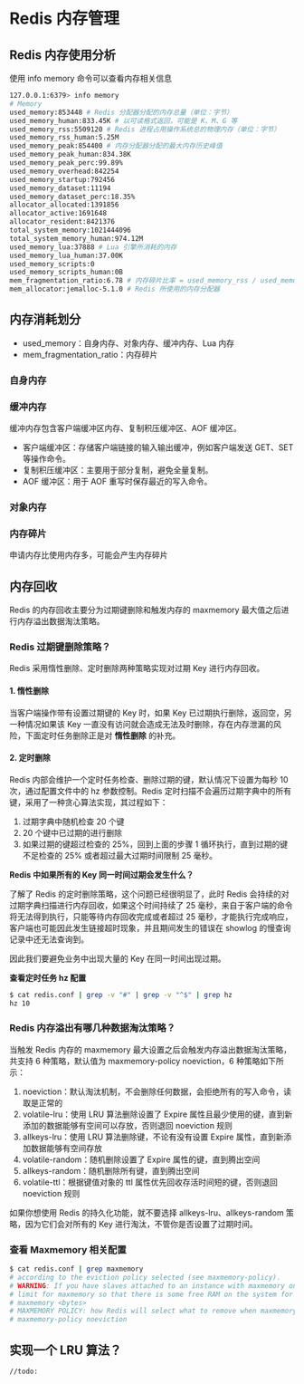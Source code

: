 # Redis 内存管理


## Redis 内存使用分析

使用 info memory 命令可以查看内存相关信息

```sh
127.0.0.1:6379> info memory
# Memory
used_memory:853448 # Redis 分配器分配的内存总量（单位：字节）
used_memory_human:833.45K # 以可读格式返回，可能是 K、M、G 等
used_memory_rss:5509120 # Redis 进程占用操作系统总的物理内存（单位：字节）
used_memory_rss_human:5.25M
used_memory_peak:854400 # 内存分配器分配的最大内存历史峰值
used_memory_peak_human:834.38K
used_memory_peak_perc:99.89%
used_memory_overhead:842254
used_memory_startup:792456
used_memory_dataset:11194
used_memory_dataset_perc:18.35%
allocator_allocated:1391856
allocator_active:1691648
allocator_resident:8421376
total_system_memory:1021444096
total_system_memory_human:974.12M
used_memory_lua:37888 # Lua 引擎所消耗的内存
used_memory_lua_human:37.00K
used_memory_scripts:0
used_memory_scripts_human:0B
mem_fragmentation_ratio:6.78 # 内存碎片比率 = used_memory_rss / used_memory
mem_allocator:jemalloc-5.1.0 # Redis 所使用的内存分配器
```

## 内存消耗划分

* used_memory：自身内存、对象内存、缓冲内存、Lua 内存
* mem_fragmentation_ratio：内存碎片

### 自身内存

### 缓冲内存

缓冲内存包含客户端缓冲区内存、复制积压缓冲区、AOF 缓冲区。

* 客户端缓冲区：存储客户端链接的输入输出缓冲，例如客户端发送 GET、SET 等操作命令。
* 复制积压缓冲区：主要用于部分复制，避免全量复制。
* AOF 缓冲区：用于 AOF 重写时保存最近的写入命令。

### 对象内存

### 内存碎片

申请内存比使用内存多，可能会产生内存碎片

## 内存回收

Redis 的内存回收主要分为过期键删除和触发内存的 maxmemory 最大值之后进行内存溢出数据淘汰策略。

### Redis 过期键删除策略？

Redis 采用惰性删除、定时删除两种策略实现对过期 Key 进行内存回收。

#### 1. 惰性删除

当客户端操作带有设置过期键的 Key 时，如果 Key 已过期执行删除，返回空，另一种情况如果该 Key 一直没有访问就会造成无法及时删除，存在内存泄漏的风险，下面定时任务删除正是对 **惰性删除** 的补充。

#### 2. 定时删除

Redis 内部会维护一个定时任务检查、删除过期的键，默认情况下设置为每秒 10 次，通过配置文件中的 hz 参数控制。Redis 定时扫描不会遍历过期字典中的所有键，采用了一种贪心算法实现，其过程如下：

1. 过期字典中随机检查 20 个键
2. 20 个键中已过期的进行删除
3. 如果过期的键超过检查的 25%，回到上面的步骤 1 循环执行，直到过期的键不足检查的 25% 或者超过最大过期时间限制 25 毫秒。

**Redis 中如果所有的 Key 同一时间过期会发生什么？**

了解了 Redis 的定时删除策略，这个问题已经很明显了，此时 Redis 会持续的对过期字典扫描进行内存回收，如果这个时间持续了 25 毫秒，来自于客户端的命令将无法得到执行，只能等待内存回收完成或者超过 25 毫秒，才能执行完成响应，客户端也可能因此发生链接超时现象，并且期间发生的错误在 showlog 的慢查询记录中还无法查询到。

因此我们要避免业务中出现大量的 Key 在同一时间出现过期。

**查看定时任务 hz 配置**
```sh
$ cat redis.conf | grep -v "#" | grep -v "^$" | grep hz
hz 10
```

### Redis 内存溢出有哪几种数据淘汰策略？

当触发 Redis 内存的 maxmemory 最大设置之后会触发内存溢出数据淘汰策略，共支持 6 种策略，默认值为 maxmemory-policy noeviction，6 种策略如下所示：

1. noeviction：默认淘汰机制，不会删除任何数据，会拒绝所有的写入命令，读取是正常的
2. volatile-lru：使用 LRU 算法删除设置了 Expire 属性且最少使用的键，直到新添加的数据能够有空间可以存放，否则退回 noeviction 规则
3. allkeys-lru：使用 LRU 算法删除键，不论有没有设置 Expire 属性，直到新添加数据能够有空间存放
4. volatile-random：随机删除设置了 Expire 属性的键，直到腾出空间
5. allkeys-random：随机删除所有键，直到腾出空间
6. volatile-ttl：根据键值对象的 ttl 属性优先回收存活时间短的键，否则退回 noeviction 规则

如果你想使用 Redis 的持久化功能，就不要选择 allkeys-lru、allkeys-random 策略，因为它们会对所有的 Key 进行淘汰，不管你是否设置了过期时间。

### 查看 Maxmemory 相关配置

```sh
$ cat redis.conf | grep maxmemory 
# according to the eviction policy selected (see maxmemory-policy).
# WARNING: If you have slaves attached to an instance with maxmemory on,
# limit for maxmemory so that there is some free RAM on the system for slave
# maxmemory <bytes>
# MAXMEMORY POLICY: how Redis will select what to remove when maxmemory
# maxmemory-policy noeviction
```

## 实现一个 LRU 算法？

```
//todo:
```